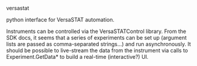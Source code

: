 versastat

python interface for VersaSTAT automation.

Instruments can be controlled via the VersaSTATControl library.
From the SDK docs, it seems that a series of experiments can be set up (argument lists are passed as comma-separated strings...) and run asynchronously.
It should be possible to live-stream the data from the instrument via calls to Experiment.GetData* to build a real-time (interactive?) UI.

